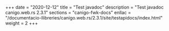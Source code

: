 +++
date        = "2020-12-12"
title       = "Test javadoc"
description = "Test javadoc canigo.web.rs 2.3.1"
sections    = "canigo-fwk-docs"
enllac		= "/documentacio-llibreries/canigo.web.rs/2.3.1/site/testapidocs/index.html"
weight		= 2
+++

